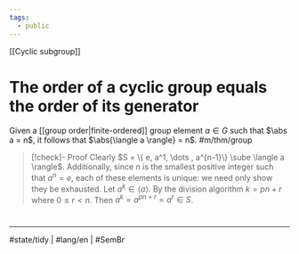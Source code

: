 ```yaml
---
tags:
  - public
---
```

[[Cyclic subgroup]]
# The order of a cyclic group equals the order of its generator

Given a [[group order|finite-ordered]] group element $a \in G$ such that $\abs a = n$,
it follows that $\abs{\langle a \rangle} = n$. #m/thm/group 

> [!check]- Proof
> Clearly $S = \{ e, a^1, \dots , a^{n-1}\} \sube \langle a \rangle$.
> Additionally, since $n$ is the smallest positive integer such that $a^n = e$,
> each of these elements is unique: we need only show they be exhausted.
> Let $a^k \in \langle a \rangle$.
> By the division algorithm  $k = pn + r$ where $0 \leq r < n$.
> Then $a^k = a^{pn + r} = a^r \in S$.
> <span class="QED"/>

#
---
#state/tidy | #lang/en | #SemBr 